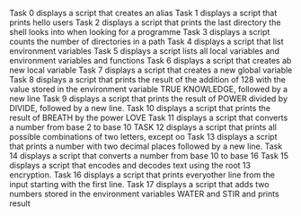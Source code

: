 Task 0 displays a script that creates an alias
Task 1 displays a script that prints hello users
Task 2 displays a script that prints the last directory the shell looks into
 when looking for a programme
Task 3 displays a script counts the number of directories in a path
Task 4 displays a script that list environment variables
Task 5 displays a script lists all local variables and environment variables and functions
Task 6 displays a script that creates ab new local variable
Task 7 displays a script that creates a new global variable
Task 8 displays a script that prints the result of the addition of 128 with the value stored in the environment variable  TRUE KNOWLEDGE, followed by a new line
Task 9 displays a script that prints the result of POWER divided by DIVIDE, followed by a new line.
Task 10 displays a script that prints the result of BREATH by the power LOVE
Task 11 displays a script that converts a number from base 2 to base 10
TASK 12 displays a script that prints all possible combinations of two letters, except oo
Task 13 displays a script that prints a number with two decimal places followed by a new line.
Task 14 displays a script that converts a number from base 10 to base 16
Task 15 displays a script that encodes and decodes text using the root 13 encryption.
Task 16 displays a script that prints everyother line from the input starting
 with the first line.
Task 17 displays a script that adds two numbers stored in the environment variables WATER and STIR and prints result
